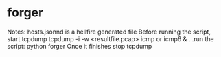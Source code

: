 # forger
Notes:
hosts.jsonnd is a hellfire generated file
Before running the script, start tcpdump
tcpdump -i <interface> -w <resultfile.pcap> icmp or icmp6 &
...run the script: python forger
Once it finishes stop tcpdump
